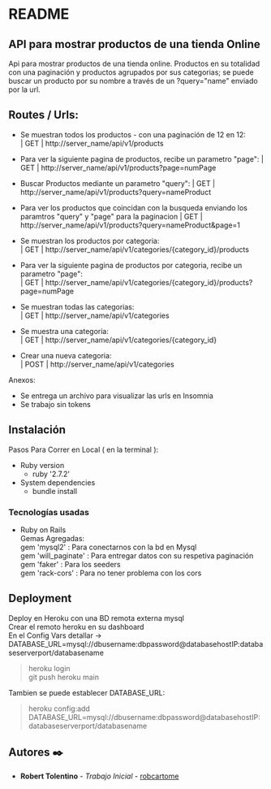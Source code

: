 # README
## API para mostrar productos de una tienda Online
Api para mostrar productos de una tienda online. Productos en su totalidad con una paginación y productos agrupados por sus categorias; se puede buscar un producto por su nombre a través de un ?query="name" enviado por la url.

## Routes / Urls:
 - Se muestran todos los productos - con una paginación de 12 en 12:   
| GET | http://server_name/api/v1/products  

- Para ver la siguiente pagina de productos, recibe un parametro "page":
| GET | http://server_name/api/v1/products?page=numPage

- Buscar Productos mediante un parametro "query":
| GET | http://server_name/api/v1/products?query=nameProduct

- Para ver los productos que coincidan con la busqueda enviando los paramtros "query" y "page" para la paginacion
| GET | http://server_name/api/v1/products?query=nameProduct&page=1

- Se muestran los productos por categoria:                                    
| GET | http://server_name/api/v1/categories/{category_id}/products  

- Para ver la siguiente pagina de productos por categoria, recibe un parametro "page":            
| GET | http://server_name/api/v1/categories/{category_id}/products?page=numPage

- Se muestran todas las categorias:          
| GET | http://server_name/api/v1/categories

- Se muestra una categoria:            
| GET | http://server_name/api/v1/categories/{category_id}

- Crear una nueva categoria:                   
| POST | http://server_name/api/v1/categories 

Anexos:  
* Se entrega un archivo para visualizar las urls en Insomnia
* Se trabajo sin tokens

## Instalación
Pasos Para Correr en Local ( en la terminal ):
* Ruby version
  - ruby '2.7.2'
* System dependencies
  - bundle install

 
### Tecnologías usadas
- Ruby on Rails                               
Gemas Agregadas:                 
  gem 'mysql2'  : Para conectarnos con la bd en Mysql    
  gem 'will_paginate'    : Para entregar datos con su respetiva paginación                         
  gem 'faker' : Para los seeders                         
  gem 'rack-cors' : Para no tener problema con los cors                                 
  
## Deployment 
Deploy en Heroku con una BD remota externa mysql                   
Crear el remoto heroku en su dashboard              
En el Config Vars detallar ->  DATABASE_URL=mysql://dbusername:dbpassword@databasehostIP:databaseserverport/databasename                                
> heroku login               
> git push heroku main             
                 
Tambien se puede establecer DATABASE_URL:                                              
> heroku config:add DATABASE_URL=mysql://dbusername:dbpassword@databasehostIP:databaseserverport/databasename
   
## Autores ✒️

* **Robert Tolentino** - *Trabajo Inicial* - [robcartome](https://github.com/robcartome)

